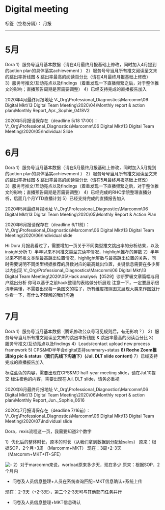 # Digital meeting 

标签（空格分隔）： 月报

---

# 5月
Dora
1）服务号当月基本数据（请在4月最终月报基础上修改，同时加入4月提到的action plan的具体落实achievement ） 
2）服务号号当月所有推文阅读至文末的跳出率折线图 & 跳出率最高的阅读百分比（请在4月最终月报基础上修改）  
3）服务号推文/互动亮点以及findings（着重发现一下直播频繁之后，对于整体推文的影响；直播预告周期是否需要调整） 
4）已经支持完成的直播报告加入 

2020年4月最终月报地址
V:\_Org\Professional_Diagnostics\Marcomm\06 Digital Mkt\13 Digital Team Meeting\2020\04\Monthly report & action plan\Monthly Report_Apr._Sophie_0418V2

2020年5月报请保存在（deadline 5/18 17:00）：
V:\_Org\Professional_Diagnostics\Marcomm\06 Digital Mkt\13 Digital Team Meeting\2020\05\Individual Slide

# 6月
Dora
1）服务号当月基本数据（请在5月最终月报基础上修改，同时加入5月提到的action plan的具体落实achievement ） 
2）服务号号当月所有推文阅读至文末的跳出率折线图 & 跳出率最高的阅读百分比（请在5月最终月报基础上修改）  
3）服务号推文/互动亮点以及findings（着重发现一下直播频繁之后，对于整体推文的影响；直播预告周期是否需要调整） 
4）已经完成的RHC学院整理直播分析，后面几个月YTD直播计划
5）已经支持完成的直播报告加入 

2020年5月最终月报地址
V:\_Org\Professional_Diagnostics\Marcomm\06 Digital Mkt\13 Digital Team Meeting\2020\05\Monthly Report & Action Plan

2020年6月报请保存在（deadline 6/11前）：
V:\_Org\Professional_Diagnostics\Marcomm\06 Digital Mkt\13 Digital Team Meeting\2020\06\Individual slide


Hi Dora
月报我看过了，需要增加一页关于不同类型推文跳出率的分析结果，以及insight分析
1）半年以来不同推文类型完读率情况，highlight推荐的屏数
2）半年以来不同推文类型最高跳出位置情况，highlight屏数与最高跳出位置的关系，同时需要说明不同类型根据推荐的屏数对应的最高跳出位置，关键信息需要在多少屏以内出现
V:\_Org\Professional_Diagnostics\Marcomm\06 Digital Mkt\13 Digital Team Meeting\2020\05\Hack analyse\【0529】诊断罗辑文章篇幅与用户跳出分析
你可以基于之前hack整理的表格做分析展现
注意一下，一定要展示很清晰易懂，不需要出现每一条图文的柱子，所有维度按照图文展现大类来作图就行
你看一下，有什么不理解的我们沟通

# 7月
Dora
1）服务号当月基本数据（腾讯修改公众号可见规则后，有无影响？） 
2）服务号号当月所有推文阅读至文末的跳出率折线图 & 跳出率最高的阅读百分比
3）服务号推文/互动亮点以及findings
4）Leads/contact upload new process framework
5) CPS&MD半年会digital支持summary+status
**6) Roche Zoom推进big pic & status（我们先线下沟通下）(Jul. DLT slide content)** 
7）已经支持完成的直播报告加入 


标注蓝色的内容，需要出现在CPS&MD half-year meeting slide，请在Jul.10提交
标注橙色的内容，需要出现在Jul. DLT slide，请务必重视

2020年6月最终月报地址
V:\_Org\Professional_Diagnostics\Marcomm\06 Digital Mkt\13 Digital Team Meeting\2020\06\Monthly report & action plan\Monthly Report_Jun._Sophie_0616

2020年7月报请保存在（deadline 7/16前）：
V:\_Org\Professional_Diagnostics\Marcomm\06 Digital Mkt\13 Digital Team Meeting\2020\07\Individual slide


Dora，rexis流程这一页，我需要知道2个数字

1）优化后的整体时长，原本的时长（从我们拿到数据到分配给sales）
原来：根据SOP，2个月+3周 （Marcomm+MKT）
现在：3周+2-3天（Marcomm+MKT+IT+SFE）

![-][1] 
2）对于marcomm来说，worload原来多少天，现在多少
原来：根据SOP，2个月内
- 问卷及人员信息整理+人员在系统查询匹配+MKT信息确认+系统上传

现在：2-3天（+2-3天），第二个2-3天可与其他部门任务并行
- 问卷及人员信息整理+MKT信息确认


  [1]: http://static.zybuluo.com/DoraLi/cn8ixfzvuxmvvg6sihr59xza/image.png
